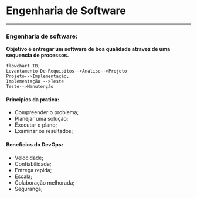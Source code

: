 # Engenharia de Software
***

### Engenharia de software:
**Objetivo é entregar um software de boa qualidade atravez de uma sequencia de processos.**

``` mermaid
flowchart TB;
Levantamento-De-Requisitos-->Analise-->Projeto
Projeto-->Implementação;
Implementação -->Teste
Teste-->Manutenção

```

#### Principios da pratica:
- Compreender o problema;
- Planejar uma solução;
- Executar o plano;
- Examinar os resultados;

#### Beneficios do DevOps:
- Velocidade;
- Confiabilidade;
- Entrega repida;
- Escala;
- Colaboração melhorada;
- Segurança;